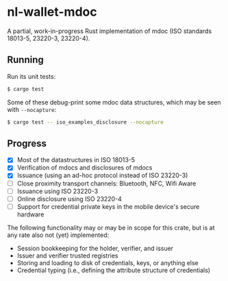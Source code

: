 # nl-wallet-mdoc

A partial, work-in-progress Rust implementation of mdoc (ISO standards 18013-5, 23220-3, 23220-4).

## Running

Run its unit tests:

```sh
$ cargo test
```

Some of these debug-print some mdoc data structures, which may be seen with `--nocapture`:

```sh
$ cargo test -- iso_examples_disclosure --nocapture
```

## Progress

- [x] Most of the datastructures in ISO 18013-5
- [x] Verification of mdocs and disclosures of mdocs
- [x] Issuance (using an ad-hoc protocol instead of ISO 23220-3)
- [ ] Close proximity transport channels: Bluetooth, NFC, Wifi Aware
- [ ] Issuance using ISO 23220-3
- [ ] Online disclosure using ISO 23220-4
- [ ] Support for credential private keys in the mobile device's secure hardware

The following functionality may or may be in scope for this crate, but is at any rate also not (yet) implemented:
- Session bookkeeping for the holder, verifier, and issuer
- Issuer and verifier trusted registries
- Storing and loading to disk of credentials, keys, or anything else
- Credential typing (i.e., defining the attribute structure of credentials)
